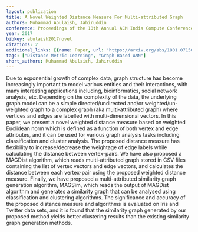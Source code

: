 ```yaml
---
layout: publication
title: A Novel Weighted Distance Measure For Multi-attributed Graph
authors: Muhammad Abulaish, Jahiruddin
conference: Proceedings of the 10th Annual ACM India Compute Conference
year: 2017
bibkey: abulaish2017novel
citations: 2
additional_links: [{name: Paper, url: 'https://arxiv.org/abs/1801.07150'}]
tags: ["Distance Metric Learning", "Graph Based ANN"]
short_authors: Muhammad Abulaish, Jahiruddin
---
```

Due to exponential growth of complex data, graph structure has become
increasingly important to model various entities and their interactions, with
many interesting applications including, bioinformatics, social network
analysis, etc. Depending on the complexity of the data, the underlying graph
model can be a simple directed/undirected and/or weighted/un-weighted graph to
a complex graph (aka multi-attributed graph) where vertices and edges are
labelled with multi-dimensional vectors. In this paper, we present a novel
weighted distance measure based on weighted Euclidean norm which is defined as
a function of both vertex and edge attributes, and it can be used for various
graph analysis tasks including classification and cluster analysis. The
proposed distance measure has flexibility to increase/decrease the weightage of
edge labels while calculating the distance between vertex-pairs. We have also
proposed a MAGDist algorithm, which reads multi-attributed graph stored in CSV
files containing the list of vertex vectors and edge vectors, and calculates
the distance between each vertex-pair using the proposed weighted distance
measure. Finally, we have proposed a multi-attributed similarity graph
generation algorithm, MAGSim, which reads the output of MAGDist algorithm and
generates a similarity graph that can be analysed using classification and
clustering algorithms. The significance and accuracy of the proposed distance
measure and algorithms is evaluated on Iris and Twitter data sets, and it is
found that the similarity graph generated by our proposed method yields better
clustering results than the existing similarity graph generation methods.